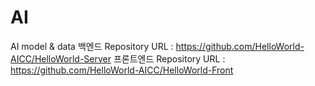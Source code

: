 # AI
AI model &amp; data
백엔드 Repository URL : https://github.com/HelloWorld-AICC/HelloWorld-Server
프론트엔드 Repository URL : https://github.com/HelloWorld-AICC/HelloWorld-Front
